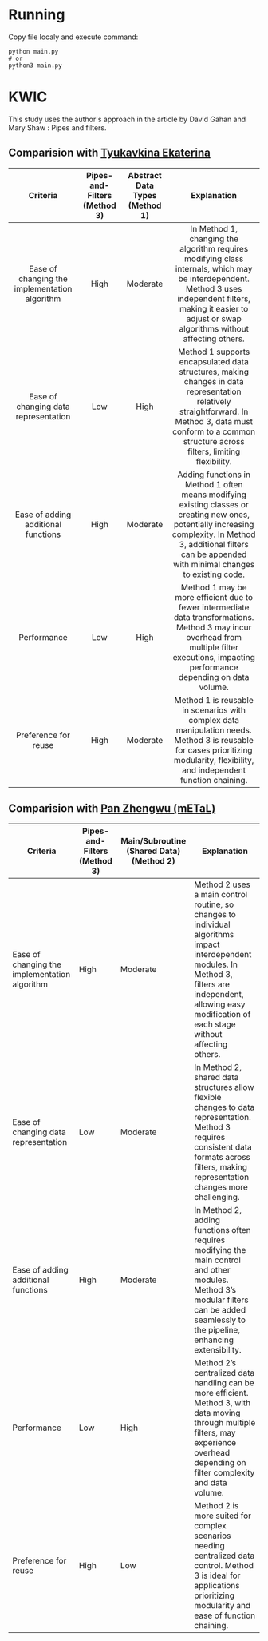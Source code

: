 # Running

Copy file localy and execute command:

```
python main.py
# or
python3 main.py
```

# KWIC

This study uses the author's approach in the article by David Gahan and Mary Shaw : Pipes and filters.

## Comparision with [Tyukavkina Ekaterina](https://github.com/kae4ka/asd-project/blob/main/task_8/Tyukavkina%20Ekaterina/kwic.ipynb) 

|                    Criteria                   |  Pipes-and-Filters (Method 3)  | Abstract Data Types (Method 1) |                                                                                                     Explanation                                                                                                     |
|:---------------------------------------------:|:------------------------------:|:------------------------------:|:-------------------------------------------------------------------------------------------------------------------------------------------------------------------------------------------------------------------:|
| Ease of changing the implementation algorithm | High                           | Moderate                       | In Method 1, changing the algorithm requires modifying class internals, which may be interdependent. Method 3 uses independent filters, making it easier to adjust or swap algorithms without affecting others.     |
| Ease of changing data representation          | Low                            | High                       | Method 1 supports encapsulated data structures, making changes in data representation relatively straightforward. In Method 3, data must conform to a common structure across filters, limiting flexibility.        |
| Ease of adding additional functions           | High                           | Moderate                       | Adding functions in Method 1 often means modifying existing classes or creating new ones, potentially increasing complexity. In Method 3, additional filters can be appended with minimal changes to existing code. |
| Performance                                   | Low                            | High                       | Method 1 may be more efficient due to fewer intermediate data transformations. Method 3 may incur overhead from multiple filter executions, impacting performance depending on data volume.                         |
| Preference for reuse                          | High                           | Moderate                            | Method 1 is reusable in scenarios with complex data manipulation needs. Method 3 is reusable for cases prioritizing modularity, flexibility, and independent function chaining.                                     |

## Comparision with [Pan Zhengwu (mETaL)](https://github.com/abrosov-sergey/Micro-SD/blob/main/Tasks/task8/Pan%20Zhengwu/Problem%20A/kwic.py) 

| Criteria                                      | Pipes-and-Filters (Method 3) | Main/Subroutine (Shared Data) (Method 2) | Explanation                                                                                                                                                                                                       |
|-----------------------------------------------|------------------------------|------------------------------------------|-------------------------------------------------------------------------------------------------------------------------------------------------------------------------------------------------------------------|
| Ease of changing the implementation algorithm | High                         | Moderate                                 | Method 2 uses a main control routine, so changes to individual algorithms impact interdependent modules. In Method 3, filters are independent, allowing easy modification of each stage without affecting others. |
| Ease of changing data representation          | Low                          | Moderate                                 | In Method 2, shared data structures allow flexible changes to data representation. Method 3 requires consistent data formats across filters, making representation changes more challenging.                      |
| Ease of adding additional functions           | High                         | Moderate                                 | In Method 2, adding functions often requires modifying the main control and other modules. Method 3’s modular filters can be added seamlessly to the pipeline, enhancing extensibility.                           |
| Performance                                   | Low                          | High                                 | Method 2’s centralized data handling can be more efficient. Method 3, with data moving through multiple filters, may experience overhead depending on filter complexity and data volume.                          |
| Preference for reuse                          | High                         | Low                                      | Method 2 is more suited for complex scenarios needing centralized data control. Method 3 is ideal for applications prioritizing modularity and ease of function chaining.                                         |

